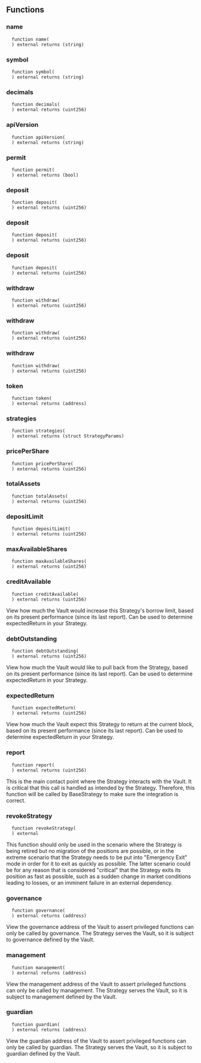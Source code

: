 
## Functions

### name

```solidity
  function name(
  ) external returns (string)
```

### symbol

```solidity
  function symbol(
  ) external returns (string)
```

### decimals

```solidity
  function decimals(
  ) external returns (uint256)
```

### apiVersion

```solidity
  function apiVersion(
  ) external returns (string)
```

### permit

```solidity
  function permit(
  ) external returns (bool)
```

### deposit

```solidity
  function deposit(
  ) external returns (uint256)
```

### deposit

```solidity
  function deposit(
  ) external returns (uint256)
```

### deposit

```solidity
  function deposit(
  ) external returns (uint256)
```

### withdraw

```solidity
  function withdraw(
  ) external returns (uint256)
```

### withdraw

```solidity
  function withdraw(
  ) external returns (uint256)
```

### withdraw

```solidity
  function withdraw(
  ) external returns (uint256)
```

### token

```solidity
  function token(
  ) external returns (address)
```

### strategies

```solidity
  function strategies(
  ) external returns (struct StrategyParams)
```

### pricePerShare

```solidity
  function pricePerShare(
  ) external returns (uint256)
```

### totalAssets

```solidity
  function totalAssets(
  ) external returns (uint256)
```

### depositLimit

```solidity
  function depositLimit(
  ) external returns (uint256)
```

### maxAvailableShares

```solidity
  function maxAvailableShares(
  ) external returns (uint256)
```

### creditAvailable

```solidity
  function creditAvailable(
  ) external returns (uint256)
```

View how much the Vault would increase this Strategy's borrow limit,
based on its present performance (since its last report). Can be used to
determine expectedReturn in your Strategy.

### debtOutstanding

```solidity
  function debtOutstanding(
  ) external returns (uint256)
```

View how much the Vault would like to pull back from the Strategy,
based on its present performance (since its last report). Can be used to
determine expectedReturn in your Strategy.

### expectedReturn

```solidity
  function expectedReturn(
  ) external returns (uint256)
```

View how much the Vault expect this Strategy to return at the current
block, based on its present performance (since its last report). Can be
used to determine expectedReturn in your Strategy.

### report

```solidity
  function report(
  ) external returns (uint256)
```

This is the main contact point where the Strategy interacts with the
Vault. It is critical that this call is handled as intended by the
Strategy. Therefore, this function will be called by BaseStrategy to
make sure the integration is correct.

### revokeStrategy

```solidity
  function revokeStrategy(
  ) external
```

This function should only be used in the scenario where the Strategy is
being retired but no migration of the positions are possible, or in the
extreme scenario that the Strategy needs to be put into "Emergency Exit"
mode in order for it to exit as quickly as possible. The latter scenario
could be for any reason that is considered "critical" that the Strategy
exits its position as fast as possible, such as a sudden change in
market conditions leading to losses, or an imminent failure in an
external dependency.

### governance

```solidity
  function governance(
  ) external returns (address)
```

View the governance address of the Vault to assert privileged functions
can only be called by governance. The Strategy serves the Vault, so it
is subject to governance defined by the Vault.

### management

```solidity
  function management(
  ) external returns (address)
```

View the management address of the Vault to assert privileged functions
can only be called by management. The Strategy serves the Vault, so it
is subject to management defined by the Vault.

### guardian

```solidity
  function guardian(
  ) external returns (address)
```

View the guardian address of the Vault to assert privileged functions
can only be called by guardian. The Strategy serves the Vault, so it
is subject to guardian defined by the Vault.
